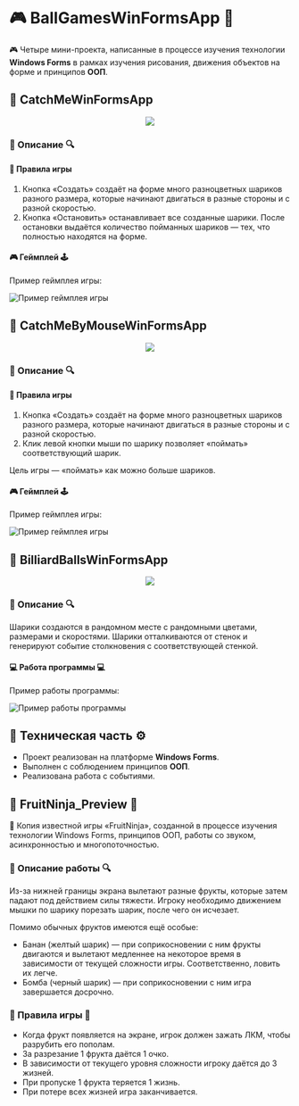 # 🎮 BallGamesWinFormsApp 🎱

🎮 Четыре мини-проекта, написанные в процессе изучения технологии **Windows Forms** в рамках изучения рисования, движения объектов на форме и принципов **ООП**.

## 📁 CatchMeWinFormsApp

<div align="center"><img src="https://github.com/snikitin-de/BallGamesWinFormsApp/assets/25394427/e2a23420-cdaa-4a86-bd3e-319ff64e972d"></div>

### 📄 Описание 🔍

#### 🎯 Правила игры

1. Кнопка «Создать» создаёт на форме много разноцветных шариков разного размера, которые начинают двигаться в разные стороны и с разной скоростью.
2. Кнопка «Остановить» останавливает все созданные шарики. После остановки выдаётся количество пойманных шариков — тех, что полностью находятся на форме.

#### 🎮 Геймплей 🕹️

Пример геймплея игры:

![Пример геймплея игры](https://github.com/snikitin-de/BallGamesWinFormsApp/assets/25394427/2f7862ae-af03-41b6-857c-a63bf7a88f7f)

## 📁 CatchMeByMouseWinFormsApp

<div align="center"><img src="https://github.com/snikitin-de/BallGamesWinFormsApp/assets/25394427/9d81acdc-ecd3-4420-897b-0c7ff6d461f1"></div>

### 📄 Описание 🔍

#### 🎯 Правила игры

1. Кнопка «Создать» создаёт на форме много разноцветных шариков разного размера, которые начинают двигаться в разные стороны и с разной скоростью.
2. Клик левой кнопки мыши по шарику позволяет «поймать» соответствующий шарик.

Цель игры — «поймать» как можно больше шариков.

#### 🎮 Геймплей 🕹️

Пример геймплея игры:

![Пример геймплея игры](https://github.com/snikitin-de/BallGamesWinFormsApp/assets/25394427/89ef33b2-25e8-46e5-9acf-eed89a981103)

## 📁 BilliardBallsWinFormsApp

<div align="center"><img src="https://github.com/snikitin-de/BallGamesWinFormsApp/assets/25394427/ccd9d366-c0ba-48a8-a24d-272aa56757d8"></div>

### 📄 Описание 🔍

Шарики создаются в рандомном месте с рандомными цветами, размерами и скоростями. Шарики отталкиваются от стенок и генерируют событие столкновения с соответствующей стенкой.

#### 💻 Работа программы 💻

Пример работы программы:

![Пример работы программы](https://github.com/snikitin-de/BallGamesWinFormsApp/assets/25394427/51cbed01-043a-4b5a-bd91-807138e3de14)

## 🔧 Техническая часть ⚙️

* Проект реализован на платформе **Windows Forms**.
* Выполнен с соблюдением принципов **ООП**.
* Реализована работа с событиями.

## 🍊 FruitNinja_Preview 🍅

🍏 Копия известной игры «FruitNinja», созданной в процессе изучения технологии Windows Forms, принципов ООП, работы со звуком, асинхронностью и многопоточностью.

### 📝 Описание работы 🔍

Из-за нижней границы экрана вылетают разные фрукты, которые затем падают под действием силы тяжести. Игроку необходимо движением мышки по шарику порезать шарик, после чего он исчезает.

Помимо обычных фруктов имеются ещё особые:
* Банан (желтый шарик) — при соприкосновении с ним фрукты двигаются и вылетают медленнее на некоторое время в зависимости от текущей сложности игры. Соответственно, ловить их легче.
* Бомба (черный шарик) — при соприкосновении с ним игра завершается досрочно.

### 📜 Правила игры 🎯

* Когда фрукт появляется на экране, игрок должен зажать ЛКМ, чтобы разрубить его пополам.
* За разрезание 1 фрукта даётся 1 очко.
* В зависимости от текущего уровня сложности игроку даётся до 3 жизней.
* При пропуске 1 фрукта теряется 1 жизнь.
* При потере всех жизней игра заканчивается.
